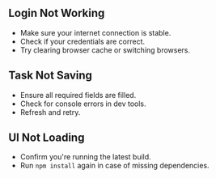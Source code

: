 ## Login Not Working
- Make sure your internet connection is stable.
- Check if your credentials are correct.
- Try clearing browser cache or switching browsers.

## Task Not Saving
- Ensure all required fields are filled.
- Check for console errors in dev tools.
- Refresh and retry.

## UI Not Loading
- Confirm you're running the latest build.
- Run `npm install` again in case of missing dependencies.